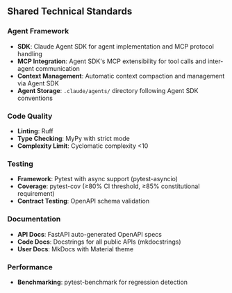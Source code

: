 ## Shared Technical Standards

### Agent Framework

- **SDK**: Claude Agent SDK for agent implementation and MCP protocol handling
- **MCP Integration**: Agent SDK's MCP extensibility for tool calls and
  inter-agent communication
- **Context Management**: Automatic context compaction and management via Agent
  SDK
- **Agent Storage**: `.claude/agents/` directory following Agent SDK conventions

### Code Quality

- **Linting**: Ruff
- **Type Checking**: MyPy with strict mode
- **Complexity Limit**: Cyclomatic complexity <10

### Testing

- **Framework**: Pytest with async support (pytest-asyncio)
- **Coverage**: pytest-cov (≥80% CI threshold, ≥85% constitutional requirement)
- **Contract Testing**: OpenAPI schema validation

### Documentation

- **API Docs**: FastAPI auto-generated OpenAPI specs
- **Code Docs**: Docstrings for all public APIs (mkdocstrings)
- **User Docs**: MkDocs with Material theme

### Performance

- **Benchmarking**: pytest-benchmark for regression detection
